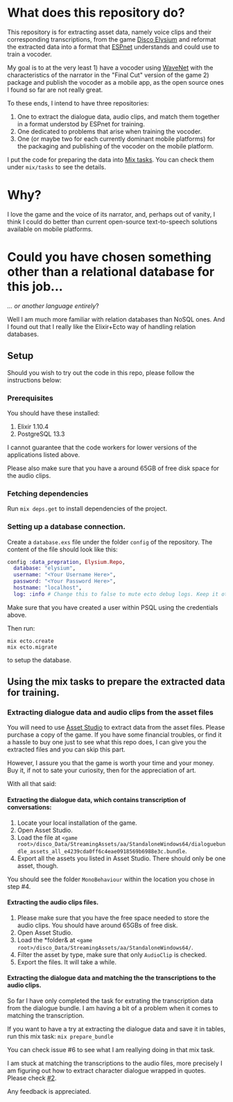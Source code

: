 # What does this repository do?

This repository is for extracting asset data, namely voice clips and their corresponding transcriptions, from the game [Disco Elysium](https://zaumstudio.com/#disco-elysium) and reformat the extracted data into a format that [ESPnet](https://github.com/espnet/espnet) understands and could use to train a vocoder.

My goal is to at the very least 1) have a vocoder using [WaveNet](https://arxiv.org/abs/1609.03499) with the characteristics of the narrator in the "Final Cut" version of the game 2) package and publish the vocoder as a mobile app, as the open source ones I found so far are not really great.

To these ends, I intend to have three repositories:
1. One to extract the dialogue data, audio clips, and match them together in a format understod by ESPnet for training.
2. One dedicated to problems that arise when training the vocoder.
3. One (or maybe two for each currently dominant mobile platforms) for the packaging and publishing of the vocoder on the mobile platform.

I put the code for preparing the data into [Mix tasks](https://hexdocs.pm/mix/1.12/Mix.Task.html). You can check them under `mix/tasks` to see the details.

# Why?

I love the game and the voice of its narrator, and, perhaps out of vanity, I think I could do better than current open-source text-to-speech solutions available on mobile platforms.

# Could you have chosen something other than a relational database for this job...
*... or another language entirely*?

Well I am much more familiar with relation databases than NoSQL ones. And I found out that I really like the Elixir+Ecto way of handling relation databases.

## Setup
Should you wish to try out the code in this repo, please follow the instructions below:
### Prerequisites

You should have these installed:

1. Elixir 1.10.4
2. PostgreSQL 13.3

I cannot guarantee that the code workers for lower versions of the applications listed above.

Please also make sure that you have a around 65GB of free disk space for the audio clips.

### Fetching dependencies

Run `mix deps.get` to install dependencies of the project.

### Setting up a database connection.

Create a `database.exs` file under the folder `config` of the repository. The content of the file should look like this:

```elixir
config :data_prepration, Elysium.Repo,
  database: "elysium",
  username: "<Your Username Here>",
  password: "<Your Password Here>",
  hostname: "localhost",
  log: :info # Change this to false to mute ecto debug logs. Keep it otherwise.
```

Make sure that you have created a user within PSQL using the credentials above.

Then run:

```
mix ecto.create
mix ecto.migrate
```

to setup the database.

## Using the mix tasks to prepare the extracted data for training.

### Extracting dialogue data and audio clips from the asset files
You will need to use [Asset Studio](https://github.com/Perfare/AssetStudio/) to extract data from the asset files. Please purchase a copy of the game. If you have some financial troubles, or find it a hassle to buy one just to see what this repo does, I can give you the extracted files and you can skip this part.

However, I assure you that the game is worth your time and your money. Buy it, if not to sate your curiosity, then for the appreciation of art.

With all that said:
#### Extracting the dialogue data, which contains transcription of conversations:
1. Locate your local installation of the game.
2. Open Asset Studio.
3. Load the file at `<game root>/disco_Data/StreamingAssets/aa/StandaloneWindows64/dialoguebundle_assets_all_e4239cda0ff6c4eae0918569b6988e3c.bundle`.
4. Export all the assets you listed in Asset Studio. There should only be one asset, though.

You should see the folder `MonoBehaviour` within the location you chose in step #4.

#### Extracting the audio clips files.
1. Please make sure that you have the free space needed to store the audio clips. You should have around 65GBs of free disk.
2. Open Asset Studio.
3. Load the *folder& at  `<game root>/disco_Data/StreamingAssets/aa/StandaloneWindows64/`.
4. Filter the asset by type, make sure that only `AudioClip` is checked.
5. Export the files. It will take a while.

#### Extracting the dialogue data and matching the the transcriptions to the audio clips.

So far I have only completed the task for extrating the transcription data from the dialogue bundle. I am having a bit of a problem when it comes to matching the transcription.

If you want to have a try at extracting the dialogue data and save it in tables, run this mix task:
`mix prepare_bundle`

You can check issue #6 to see what I am reallying doing in that mix task.

I am stuck at matching the transcriptions to the audio files, more precisely I am figuring out how to extract character dialogue wrapped in quotes. Please check [#2](https://github.com/ngtban/wavenet_de_data_prep/issues/2).

Any feedback is appreciated.